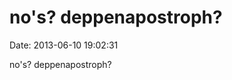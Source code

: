 no\'s? deppenapostroph?
=======================

Date: 2013-06-10 19:02:31

no\'s? deppenapostroph?
